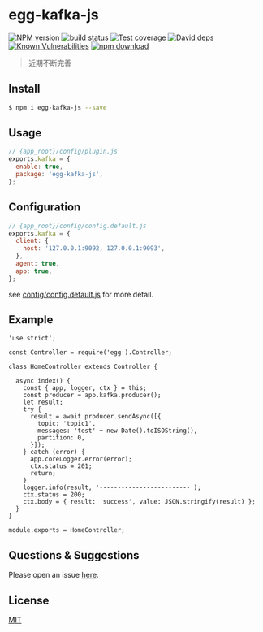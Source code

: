 # egg-kafka-js

[![NPM version][npm-image]][npm-url]
[![build status][travis-image]][travis-url]
[![Test coverage][codecov-image]][codecov-url]
[![David deps][david-image]][david-url]
[![Known Vulnerabilities][snyk-image]][snyk-url]
[![npm download][download-image]][download-url]

[npm-image]: https://img.shields.io/npm/v/egg-kafka-js.svg?style=flat-square
[npm-url]: https://npmjs.org/package/egg-kafka-js
[travis-image]: https://img.shields.io/travis/eggjs/egg-kafka-js.svg?style=flat-square
[travis-url]: https://travis-ci.org/eggjs/egg-kafka-js
[codecov-image]: https://img.shields.io/codecov/c/github/eggjs/egg-kafka-js.svg?style=flat-square
[codecov-url]: https://codecov.io/github/eggjs/egg-kafka-js?branch=master
[david-image]: https://img.shields.io/david/eggjs/egg-kafka-js.svg?style=flat-square
[david-url]: https://david-dm.org/eggjs/egg-kafka-js
[snyk-image]: https://snyk.io/test/npm/egg-kafka-js/badge.svg?style=flat-square
[snyk-url]: https://snyk.io/test/npm/egg-kafka-js
[download-image]: https://img.shields.io/npm/dm/egg-kafka-js.svg?style=flat-square
[download-url]: https://npmjs.org/package/egg-kafka-js

> 近期不断完善

<!--
Description here.
-->

## Install

```bash
$ npm i egg-kafka-js --save
```

## Usage

```js
// {app_root}/config/plugin.js
exports.kafka = {
  enable: true,
  package: 'egg-kafka-js',
};
```

## Configuration

```js
// {app_root}/config/config.default.js
exports.kafka = {
  client: {
    host: '127.0.0.1:9092, 127.0.0.1:9093',
  },
  agent: true,
  app: true,
};
```

see [config/config.default.js](config/config.default.js) for more detail.

## Example
```
'use strict';

const Controller = require('egg').Controller;

class HomeController extends Controller {

  async index() {
    const { app, logger, ctx } = this;
    const producer = app.kafka.producer();
    let result;
    try {
      result = await producer.sendAsync([{
        topic: 'topic1',
        messages: 'test' + new Date().toISOString(),
        partition: 0,
      }]); 
    } catch (error) {
      app.coreLogger.error(error);
      ctx.status = 201;
      return;
    }
    logger.info(result, '-------------------------');
    ctx.status = 200;
    ctx.body = { result: 'success', value: JSON.stringify(result) };
  }
}

module.exports = HomeController;
```
<!-- example here -->

## Questions & Suggestions

Please open an issue [here](https://github.com/eggjs/egg/issues).

## License

[MIT](LICENSE)
